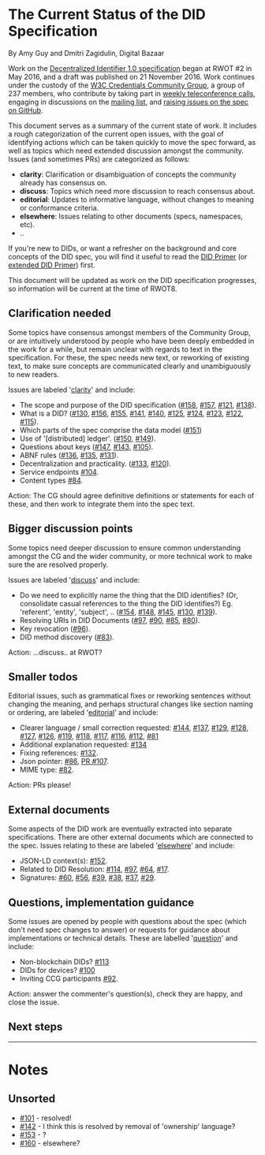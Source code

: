# The Current Status of the DID Specification

By Amy Guy and Dmitri Zagidulin, Digital Bazaar

Work on the [Decentralized Identifier 1.0 specification](https://w3c-ccg.github.io/did-spec/) began at RWOT \#2 in May 2016, and a draft was published on 21 November 2016. Work continues under the custody of the [W3C Credentials Community Group](https://www.w3.org/community/credentials/), a group of 237 members, who contribute by taking part in [weekly teleconference calls](https://w3c-ccg.github.io/meetings/), engaging in discussions on the [mailing list](https://lists.w3.org/Archives/Public/public-credentials/), and [raising issues on the spec on GitHub](https://github.com/w3c-ccg/did-spec/issues/). 

This document serves as a summary of the current state of work. It includes a rough categorization of the current open issues, with the goal of identifying actions which can be taken quickly to move the spec forward, as well as topics which need extended discussion amongst the community. Issues (and sometimes PRs) are categorized as follows:

* **clarity**: Clarification or disambiguation of concepts the community already has consensus on.
* **discuss**: Topics which need more discussion to reach consensus about. 
* **editorial**: Updates to informative language, without changes to meaning or conformance criteria.
* **elsewhere**: Issues relating to other documents (specs, namespaces, etc).
* ..

If you're new to DIDs, or want a refresher on the background and core concepts of the DID spec, you will find it useful to read the [DID Primer](did-primer.md) (or [extended DID Primer](did-primer-extended.md)) first.

This document will be updated as work on the DID specification progresses, so information will be current at the time of RWOT8.

## Clarification needed

Some topics have consensus amongst members of the Community Group, or are intuitively understood by people who have been deeply embedded in the work for a while, but remain unclear with regards to text in the specification. For these, the spec needs new text, or reworking of existing text, to make sure concepts are communicated clearly and unambiguously to new readers.

Issues are labeled '[clarity](https://github.com/w3c-ccg/did-spec/issues?q=is%3Aissue+is%3Aopen+label%3Aclarity)' and include:

* The scope and purpose of the DID specification ([#158](https://github.com/w3c-ccg/did-spec/issues/158), [#157](https://github.com/w3c-ccg/did-spec/issues/157), [#121](https://github.com/w3c-ccg/did-spec/issues/121), [#138](https://github.com/w3c-ccg/did-spec/issues/138)).
* What is a DID? ([#130](https://github.com/w3c-ccg/did-spec/issues/130), [#156](https://github.com/w3c-ccg/did-spec/issues/156), [#155](https://github.com/w3c-ccg/did-spec/issues/155), [#141](https://github.com/w3c-ccg/did-spec/issues/141), [#140](https://github.com/w3c-ccg/did-spec/issues/140), [#125](https://github.com/w3c-ccg/did-spec/issues/125), [#124](https://github.com/w3c-ccg/did-spec/issues/124), [#123](https://github.com/w3c-ccg/did-spec/issues/123), [#122](https://github.com/w3c-ccg/did-spec/issues/122), [#115](https://github.com/w3c-ccg/did-spec/issues/115)).
* Which parts of the spec comprise the data model ([#151](https://github.com/w3c-ccg/did-spec/issues/151))
* Use of '[distributed] ledger'. ([#150](https://github.com/w3c-ccg/did-spec/issues/150), [#149](https://github.com/w3c-ccg/did-spec/issues/149)).
* Questions about keys ([#147](https://github.com/w3c-ccg/did-spec/issues/147), [#143](https://github.com/w3c-ccg/did-spec/issues/143), [#105](https://github.com/w3c-ccg/did-spec/issues/105)).
* ABNF rules ([#136](https://github.com/w3c-ccg/did-spec/issues/136), [#135](https://github.com/w3c-ccg/did-spec/issues/135), [#131](https://github.com/w3c-ccg/did-spec/issues/131)).
* Decentralization and practicality. ([#133](https://github.com/w3c-ccg/did-spec/issues/133), [#120](https://github.com/w3c-ccg/did-spec/issues/120)).
* Service endpoints [#104](https://github.com/w3c-ccg/did-spec/issues/104).
* Content types [#84](https://github.com/w3c-ccg/did-spec/issues/84).

Action: The CG should agree definitive definitions or statements for each of these, and then work to integrate them into the spec text.

## Bigger discussion points

Some topics need deeper discussion to ensure common understanding amongst the CG and the wider community, or more technical work to make sure the are resolved properly.

Issues are labeled '[discuss](https://github.com/w3c-ccg/did-spec/issues?q=is%3Aissue+is%3Aopen+label%3Adiscuss)' and include:

* Do we need to explicitly name the thing that the DID identifies? (Or, consolidate casual references to the thing the DID identifies?) Eg. 'referent', 'entity', 'subject', .. ([#154](https://github.com/w3c-ccg/did-spec/issues/154), [#148](https://github.com/w3c-ccg/did-spec/issues/148), [#145](https://github.com/w3c-ccg/did-spec/issues/145), [#130](https://github.com/w3c-ccg/did-spec/issues/130), [#139](https://github.com/w3c-ccg/did-spec/issues/139)).
* Resolving URIs in DID Documents ([#97](https://github.com/w3c-ccg/did-spec/issues/97), [#90](https://github.com/w3c-ccg/did-spec/issues/90), [#85](https://github.com/w3c-ccg/did-spec/issues/85), [#80](https://github.com/w3c-ccg/did-spec/issues/80)).
* Key revocation ([#96](https://github.com/w3c-ccg/did-spec/issues/96)).
* DID method discovery ([#83](https://github.com/w3c-ccg/did-spec/issues/83)).

Action: ...discuss.. at RWOT?

## Smaller todos

Editorial issues, such as grammatical fixes or reworking sentences without changing the meaning, and perhaps structural changes like section naming or ordering, are labeled '[editorial](https://github.com/w3c-ccg/did-spec/issues?q=is%3Aissue+is%3Aopen+label%3Aeditorial)' and include:

* Clearer language / small correction requested: [#144](https://github.com/w3c-ccg/did-spec/issues/144), [#137](https://github.com/w3c-ccg/did-spec/issues/137), [#129](https://github.com/w3c-ccg/did-spec/issues/129), [#128](https://github.com/w3c-ccg/did-spec/issues/128), [#127](https://github.com/w3c-ccg/did-spec/issues/127), [#126](https://github.com/w3c-ccg/did-spec/issues/126), [#119](https://github.com/w3c-ccg/did-spec/issues/119), [#118](https://github.com/w3c-ccg/did-spec/issues/118), [#117](https://github.com/w3c-ccg/did-spec/issues/117), [#116](https://github.com/w3c-ccg/did-spec/issues/116), [#112](https://github.com/w3c-ccg/did-spec/issues/112), [#81](https://github.com/w3c-ccg/did-spec/issues/81)
* Additional explanation requested: [#134](https://github.com/w3c-ccg/did-spec/issues/134)
* Fixing references: [#132](https://github.com/w3c-ccg/did-spec/issues/132).
* Json pointer: [#86](https://github.com/w3c-ccg/did-spec/issues/86), [PR #107](https://github.com/w3c-ccg/did-spec/pull/107).
* MIME type: [#82](https://github.com/w3c-ccg/did-spec/issues/82).

Action: PRs please!

## External documents

Some aspects of the DID work are eventually extracted into separate specifications. There are other external documents which are connected to the spec. Issues relating to these are labeled '[elsewhere](https://github.com/w3c-ccg/did-spec/issues?q=is%3Aissue+is%3Aopen+label%3Aelsewhere)' and include:

* JSON-LD context(s): [#152](https://github.com/w3c-ccg/did-spec/issues/152).
* Related to DID Resolution: [#114](https://github.com/w3c-ccg/did-spec/issues/114), [#97](https://github.com/w3c-ccg/did-spec/issues/97), [#64](https://github.com/w3c-ccg/did-spec/issues/64), [#17](https://github.com/w3c-ccg/did-spec/issues/17).
* Signatures: [#60](https://github.com/w3c-ccg/did-spec/issues/60), [#56](https://github.com/w3c-ccg/did-spec/issues/56), [#39](https://github.com/w3c-ccg/did-spec/issues/39), [#38](https://github.com/w3c-ccg/did-spec/issues/38), [#37](https://github.com/w3c-ccg/did-spec/issues/37), [#29](https://github.com/w3c-ccg/did-spec/issues/29).

## Questions, implementation guidance

Some issues are opened by people with questions about the spec (which don't need spec changes to answer) or requests for guidance about implementations or technical details. These are labelled '[question](https://github.com/w3c-ccg/did-spec/issues?q=is%3Aissue+is%3Aopen+label%3Aquestion)' and include:

* Non-blockchain DIDs? [#113](https://github.com/w3c-ccg/did-spec/issues/113)
* DIDs for devices? [#100](https://github.com/w3c-ccg/did-spec/issues/100)
* Inviting CCG participants [#92](https://github.com/w3c-ccg/did-spec/issues/92).

Action: answer the commenter's question(s), check they are happy, and close the issue.

## Next steps

------------------

# Notes

## Unsorted

* [#101](https://github.com/w3c-ccg/did-spec/issues/101) - resolved! 
* [#142](https://github.com/w3c-ccg/did-spec/issues/142) - I think this is resolved by removal of 'ownership' language?
* [#153](https://github.com/w3c-ccg/did-spec/issues/153) - ?
* [#160](https://github.com/w3c-ccg/did-spec/issues/160) - elsewhere?


